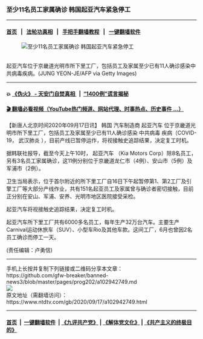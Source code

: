 ### 至少11名员工家属确诊 韩国起亚汽车紧急停工
------------------------

#### [首页](https://github.com/gfw-breaker/banned-news3/blob/master/README.md) &nbsp;&nbsp;|&nbsp;&nbsp; [法轮功真相](https://github.com/begood0513/basic/blob/master/README.md)  &nbsp;&nbsp;|&nbsp;&nbsp; [手把手翻墙教程](https://github.com/gfw-breaker/guides/wiki)  &nbsp;&nbsp;|&nbsp;&nbsp; [一键翻墙软件](https://github.com/gfw-breaker/nogfw/blob/master/README.md)  



<div><div class="featured_image">
 <figure>
  <img alt="至少11名员工家属确诊 韩国起亚汽车紧急停工" src="https://i.ntdtv.com/assets/uploads/2020/09/GettyImages-74069310-800x450.jpg"/>
 </figure><br/>
 <span class="caption">
  起亚汽车位于京畿道光明市所下里工厂，包括员工及家属至少已有11人确诊感染中共病毒疾病。(JUNG YEON-JE/AFP via Getty Images)
 </span>
</div>
</div><hr/>

#### 💥 [《伪火》 - 天安门自焚真相 ](http://158.247.195.190:10000/videos/blog/weihuo.html)&nbsp; |&nbsp; [“1400例”谎言揭秘  ](http://158.247.195.190:10000/videos/blog/jiexi1400.html)

#### [ 🎬  翻墙必看视频（YouTube热门频道、网站代理、时事热点、历史事件 ...）](https://github.com/gfw-breaker/links/blob/master/banned.md)

<div><div class="post_content" itemprop="articleBody">
 <p>
  【新唐人北京时间2020年09月17日讯】
  <ok href="https://www.ntdtv.com/gb/韩国.htm">
   韩国
  </ok>
  汽车制造商
  <ok href="https://www.ntdtv.com/gb/起亚汽车.htm">
   起亚汽车
  </ok>
  位于京畿道光明市所下里工厂，包括员工及家属至少已有11人确诊感染
  <ok href="https://www.ntdtv.com/gb/中共病毒.htm">
   中共病毒
  </ok>
  疾病（COVID-19，
  <ok href="https://www.ntdtv.com/gb/武汉肺炎.htm">
   武汉肺炎
  </ok>
  ），目前产线已暂停运作，将视接触史追踪结果，决定复工时机。
 </p>
 <p>
  据韩联社报导，截至今天上午10时，
  <ok href="https://www.ntdtv.com/gb/起亚汽车.htm">
   起亚汽车
  </ok>
  （Kia Motors Corp）除8名员工，另有3名员工家属确诊，这11例分别位于京畿道龙仁市（4例）、安山市（5例）及军浦市（2例）。
 </p>
 <p>
  卫生当局表示，位于首尔附近的所下里工厂自16日下午起暂停第1、第2工厂及引擎工厂等大部分产线作业，共有151名起亚员工及家属曾与确诊者密切接触，目前正分别在安山、军浦、安养、光明市地区医院接受采检。
 </p>
 <p>
  起亚汽车将视接触史追踪结果，决定复工时机。
 </p>
 <p>
  起亚汽车所下里工厂共有6000多名员工，每年生产32万台汽车。主要生产Carnival运动休旅车（SUV）、小型车Rio及其他车款。这间工厂，6月也曾因2名员工确诊而停工一天。
 </p>
 <p>
  (责任编辑：卢勇信)
 </p>
 <div class="single_ad">
 </div>
</div>
</div>
<hr/>
手机上长按并复制下列链接或二维码分享本文章：<br/>
https://github.com/gfw-breaker/banned-news3/blob/master/pages/prog202/a102942749.md <br/>
<a href='https://github.com/gfw-breaker/banned-news3/blob/master/pages/prog202/a102942749.md'><img src='https://github.com/gfw-breaker/banned-news3/blob/master/pages/prog202/a102942749.md.png'/></a> <br/>
原文地址（需翻墙访问）：https://www.ntdtv.com/gb/2020/09/17/a102942749.html


------------------------
#### [首页](https://github.com/gfw-breaker/banned-news3/blob/master/README.md) &nbsp;|&nbsp; [一键翻墙软件](https://github.com/gfw-breaker/nogfw/blob/master/README.md) &nbsp;| [《九评共产党》](https://github.com/gfw-breaker/9ping.md/blob/master/README.md#九评之一评共产党是什么) | [《解体党文化》](https://github.com/gfw-breaker/jtdwh.md/blob/master/README.md) | [《共产主义的终极目的》](https://github.com/gfw-breaker/gczydzjmd.md/blob/master/README.md)


<img src='http://gfw-breaker.win/banned-news3/pages/prog202/a102942749.md' width='0px' height='0px'/>